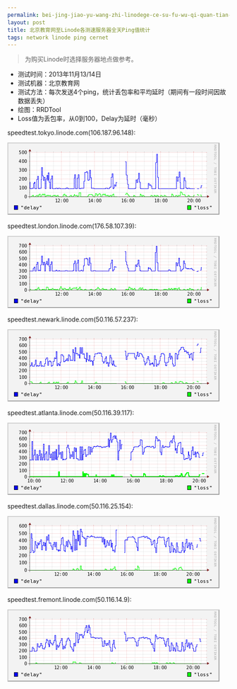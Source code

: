 ```yaml
---
permalink: bei-jing-jiao-yu-wang-zhi-linodege-ce-su-fu-wu-qi-quan-tian-pingzhi-tong-ji.html
layout: post
title: 北京教育网至Linode各测速服务器全天Ping值统计
tags: network linode ping cernet
---
```


> 为购买Linode时选择服务器地点做参考。

- 测试时间：2013年11月13/14日
- 测试机器：北京教育网
- 测试方法：每次发送4个ping，统计丢包率和平均延时（期间有一段时间因故数据丢失）
- 绘图：RRDTool
- Loss值为丢包率，从0到100，Delay为延时（毫秒）

speedtest.tokyo.linode.com(106.187.96.148):

![](/images/linode_tokyo_ping.png)


speedtest.london.linode.com(176.58.107.39):

![](/images/linode_london_ping.png)


speedtest.newark.linode.com(50.116.57.237):

![](/images/linode_newark_ping.png)


speedtest.atlanta.linode.com(50.116.39.117):

![](/images/linode_atlanta_ping.png)


speedtest.dallas.linode.com(50.116.25.154):

![](/images/linode_dallas_ping.png)


speedtest.fremont.linode.com(50.116.14.9):

![](/images/linode_fremont_ping.png)



